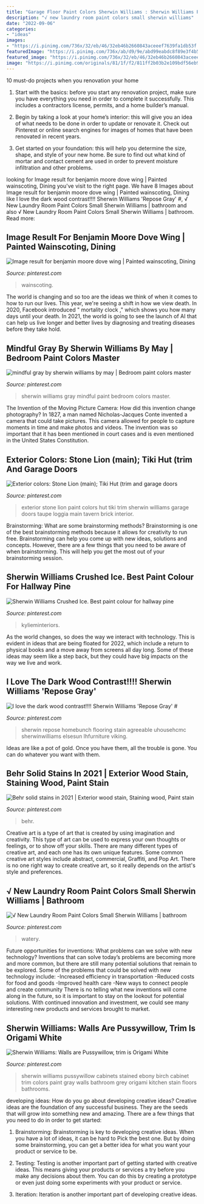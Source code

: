 ```yaml
---
title: "Garage Floor Paint Colors Sherwin Williams : Sherwin Williams Pussywillow Cabinets Stained Ebony Birch Cabinet Trim Colors Paint Gray Walls Bathroom Grey Origami Kitchen Stain Floors Bathrooms"
description: "√ new laundry room paint colors small sherwin williams"
date: "2022-09-06"
categories:
- "ideas"
images:
- "https://i.pinimg.com/736x/32/eb/46/32eb46b2660843aceeef7639fa1db53f.jpg"
featuredImage: "https://i.pinimg.com/736x/ab/d9/9e/abd99eabdc8f89e3f4b5aa3083d9fa4a.jpg"
featured_image: "https://i.pinimg.com/736x/32/eb/46/32eb46b2660843aceeef7639fa1db53f.jpg"
image: "https://i.pinimg.com/originals/81/1f/f2/811ff2b03b2e109bdf56eb9b967d4c76.jpg"
---
```



10 must-do projects when you renovation your home
1. Start with the basics: before you start any renovation project, make sure you have everything you need in order to complete it successfully. This includes a contractors license, permits, and a home builder’s manual.
2. Begin by taking a look at your home’s interior: this will give you an idea of what needs to be done in order to update or renovate it. Check out Pinterest or online search engines for images of homes that have been renovated in recent years.

3. Get started on your foundation: this will help you determine the size, shape, and style of your new home. Be sure to find out what kind of mortar and contact cement are used in order to prevent moisture infiltration and other problems.


	

		
looking for Image result for benjamin moore dove wing | Painted wainscoting, Dining you've visit to the right page. We have 8 Images about Image result for benjamin moore dove wing | Painted wainscoting, Dining like I love the dark wood contrast!!!! Sherwin Williams &#039;Repose Gray&#039; #, √ New Laundry Room Paint Colors Small Sherwin Williams | bathroom and also √ New Laundry Room Paint Colors Small Sherwin Williams | bathroom. Read more:
		
    
## Image Result For Benjamin Moore Dove Wing | Painted Wainscoting, Dining

<img loading=lazy src="https://i.pinimg.com/736x/b8/03/ef/b803eff925df04d3a39d09da82791293.jpg" onerror="this.onerror=null;this.src='https://tse4.mm.bing.net/th?id=OIP.DxHKIfERuFV5QcE52Qy7JQHaFv&amp;pid=15.1';" alt="Image result for benjamin moore dove wing | Painted wainscoting, Dining">

_Source: pinterest.com_

>wainscoting. 

	

The world is changing and so too are the ideas we think of when it comes to how to run our lives. This year, we're seeing a shift in how we view death. In 2020, Facebook introduced " mortality clock ," which shows you how many days until your death. In 2021, the world is going to see the launch of AI that can help us live longer and better lives by diagnosing and treating diseases before they take hold.

    
## Mindful Gray By Sherwin Williams By May | Bedroom Paint Colors Master

<img loading=lazy src="https://i.pinimg.com/736x/20/ea/87/20ea87db3a717df4ec2e324ff1fbf465.jpg" onerror="this.onerror=null;this.src='https://tse3.mm.bing.net/th?id=OIP.KnRqHCU535T30QuC_7neeQAAAA&amp;pid=15.1';" alt="mindful gray by sherwin williams by may | Bedroom paint colors master">

_Source: pinterest.com_

>sherwin williams gray mindful paint bedroom colors master. 

	

The Invention of the Moving Picture Camera: How did this invention change photography?
In 1827, a man named Nicholas-Jacques Conte invented a camera that could take pictures. This camera allowed for people to capture moments in time and make photos and videos. The invention was so important that it has been mentioned in court cases and is even mentioned in the United States Constitution.

    
## Exterior Colors: Stone Lion (main); Tiki Hut (trim And Garage Doors

<img loading=lazy src="https://i.pinimg.com/736x/61/ac/e7/61ace71b50581076d95a4bb2d1ef8af7--exterior-colors-exterior-paint.jpg" onerror="this.onerror=null;this.src='https://tse3.mm.bing.net/th?id=OIP._IIef1XoSq6dJtzQ68j2lgHaJ3&amp;pid=15.1';" alt="Exterior colors: Stone Lion (main); Tiki Hut (trim and garage doors">

_Source: pinterest.com_

>exterior stone lion paint colors hut tiki trim sherwin williams garage doors taupe loggia main tavern brick interior. 

	

Brainstorming: What are some brainstorming methods?
Brainstorming is one of the best brainstorming methods because it allows for creativity to run free. Brainstorming can help you come up with new ideas, solutions and concepts. However, there are a few things that you need to be aware of when brainstorming. This will help you get the most out of your brainstorming session.

    
## Sherwin Williams Crushed Ice. Best Paint Colour For Hallway Pine

<img loading=lazy src="https://i.pinimg.com/736x/fd/ed/86/fded86b5c0bdc447964369d63e6cd1f6.jpg" onerror="this.onerror=null;this.src='https://tse1.mm.bing.net/th?id=OIP.JiGm-3opsp2RAaMwLbVPmQHaJ4&amp;pid=15.1';" alt="Sherwin Williams Crushed Ice. Best paint colour for hallway pine">

_Source: pinterest.com_

>kylieminteriors. 

	

As the world changes, so does the way we interact with technology. This is evident in ideas that are being floated for 2022, which include a return to physical books and a move away from screens all day long. Some of these ideas may seem like a step back, but they could have big impacts on the way we live and work.

    
## I Love The Dark Wood Contrast!!!! Sherwin Williams &#039;Repose Gray&#039; #

<img loading=lazy src="https://i.pinimg.com/originals/81/1f/f2/811ff2b03b2e109bdf56eb9b967d4c76.jpg" onerror="this.onerror=null;this.src='https://tse2.mm.bing.net/th?id=OIP.R1tsyyvJDO_XJi2_vfXFpwHaLH&amp;pid=15.1';" alt="I love the dark wood contrast!!!! Sherwin Williams &#039;Repose Gray&#039; #">

_Source: pinterest.com_

>sherwin repose homebunch flooring stain agreeable uhousehcmc sherwinwilliams elsesun lhfurniture viking. 

	

Ideas are like a pot of gold. Once you have them, all the trouble is gone. You can do whatever you want with them.

    
## Behr Solid Stains In 2021 | Exterior Wood Stain, Staining Wood, Paint Stain

<img loading=lazy src="https://i.pinimg.com/736x/32/eb/46/32eb46b2660843aceeef7639fa1db53f.jpg" onerror="this.onerror=null;this.src='https://tse1.mm.bing.net/th?id=OIP.ddwsTGkWjQYq1pficKmbVQHaJ3&amp;pid=15.1';" alt="Behr solid stains in 2021 | Exterior wood stain, Staining wood, Paint stain">

_Source: pinterest.com_

>behr. 

	

Creative art is a type of art that is created by using imagination and creativity. This type of art can be used to express your own thoughts or feelings, or to show off your skills. There are many different types of creative art, and each one has its own unique features. Some common creative art styles include abstract, commercial, Graffiti, and Pop Art. There is no one right way to create creative art, so it really depends on the artist's style and preferences.

    
## √ New Laundry Room Paint Colors Small Sherwin Williams | Bathroom

<img loading=lazy src="https://i.pinimg.com/736x/ab/d9/9e/abd99eabdc8f89e3f4b5aa3083d9fa4a.jpg" onerror="this.onerror=null;this.src='https://tse3.mm.bing.net/th?id=OIP.beZI5mOkATMZqLZWIsqxPwHaJ3&amp;pid=15.1';" alt="√ New Laundry Room Paint Colors Small Sherwin Williams | bathroom">

_Source: pinterest.com_

>watery. 

	

Future opportunities for inventions: What problems can we solve with new technology?
Inventions that can solve today’s problems are becoming more and more common, but there are still many potential solutions that remain to be explored. Some of the problems that could be solved with new technology include: 
-Increased efficiency in transportation 
-Reduced costs for food and goods 
-Improved health care 
-New ways to connect people and create community 
There is no telling what new inventions will come along in the future, so it is important to stay on the lookout for potential solutions. With continued innovation and investment, we could see many interesting new products and services brought to market.

    
## Sherwin Williams: Walls Are Pussywillow, Trim Is Origami White

<img loading=lazy src="https://i.pinimg.com/736x/72/c5/ee/72c5ee45d1a8db24d75550a541df9660--pussywillow-paint-sherwin-williams-cabinet-stains.jpg" onerror="this.onerror=null;this.src='https://tse3.mm.bing.net/th?id=OIP.kAwQIn3pZ5yFeKVqP9FB_QHaLH&amp;pid=15.1';" alt="Sherwin Williams: Walls are Pussywillow, trim is Origami White">

_Source: pinterest.com_

>sherwin williams pussywillow cabinets stained ebony birch cabinet trim colors paint gray walls bathroom grey origami kitchen stain floors bathrooms. 

	

developing ideas: How do you go about developing creative ideas?
Creative ideas are the foundation of any successful business. They are the seeds that will grow into something new and amazing. There are a few things that you need to do in order to get started:
1. Brainstorming: Brainstorming is key to developing creative ideas. When you have a lot of ideas, it can be hard to Pick the best one. But by doing some brainstorming, you can get a better idea for what you want your product or service to be.

2. Testing: Testing is another important part of getting started with creative ideas. This means giving your products or services a try before you make any decisions about them. You can do this by creating a prototype or even just doing some experiments with your product or service.

3. Iteration: Iteration is another important part of developing creative ideas.

